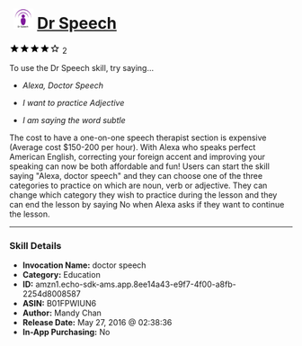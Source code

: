 # &nbsp;<img src="skill_icon" alt="Dr Speech icon" width="36"> [Dr Speech](http://alexa.amazon.com/#skills/amzn1.echo-sdk-ams.app.8ee14a43-e9f7-4f00-a8fb-2254d8008587)
![4 stars](../../images/ic_star_black_18dp_1x.png)![4 stars](../../images/ic_star_black_18dp_1x.png)![4 stars](../../images/ic_star_black_18dp_1x.png)![4 stars](../../images/ic_star_black_18dp_1x.png)![4 stars](../../images/ic_star_border_black_18dp_1x.png) 2

To use the Dr Speech skill, try saying...

* *Alexa, Doctor Speech*

* *I want to practice Adjective*

* *I am saying the word subtle*

The cost to have a one-on-one speech therapist section is expensive (Average cost $150-200 per hour). With Alexa who speaks perfect American English, correcting your foreign accent and improving your speaking can now be both affordable and fun! Users can start the skill saying "Alexa, doctor speech" and they can choose one of the three categories to practice on which are noun, verb or adjective. They can change which category they wish to practice during the lesson and they can end the lesson by saying No when Alexa asks if they want to continue the lesson.

***

### Skill Details

* **Invocation Name:** doctor speech
* **Category:** Education
* **ID:** amzn1.echo-sdk-ams.app.8ee14a43-e9f7-4f00-a8fb-2254d8008587
* **ASIN:** B01FPWIUN6
* **Author:** Mandy Chan
* **Release Date:** May 27, 2016 @ 02:38:36
* **In-App Purchasing:** No
